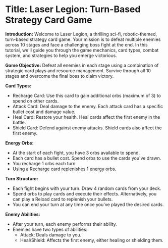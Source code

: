 
# Title: Laser Legion: Turn-Based Strategy Card Game

**Introduction:**
Welcome to Laser Legion, a thrilling sci-fi, robotic-themed, turn-based strategy card game. Your mission is to defeat multiple enemies across 10 stages and face a challenging boss fight at the end. In this tutorial, we'll guide you through the game mechanics, card types, combat system, and strategies to help you emerge victorious.

**Game Objective:**
Defeat all enemies in each stage using a combination of strategic card plays and resource management. Survive through all 10 stages and overcome the final boss to claim victory.

**Card Types:**
 - Recharge Card: Use this card to gain additional orbs (maximum of 3)
   to spend on other cards.
 - Attack Card: Deal damage to the enemy. Each attack card has a
   specific bullet cost and damage value.
 - Heal Card: Restore your health. Heal cards affect the first enemy in
   the battle.
 - Shield Card: Defend against enemy attacks. Shield cards also affect
   the first enemy.

**Energy Orbs:**
 - At the start of each fight, you have 3 orbs available to spend.
 - Each card has a bullet cost. Spend orbs to use the cards you've
   drawn.
 - You recharge 1 orbs each turn
 - Using a Recharge card replenishes 1 energy orbs.

**Turn Structure:**

 - Each fight begins with your turn. Draw 4 random cards from your deck.
 - Spend orbs to play cards and execute their effects. Alternatively,
   you can play a Reload card to replenish your bullets.
 - You can end your turn at any time once you've played the desired
   cards.

**Enemy Abilities:**

 - After your turn, each enemy performs their ability.
 - Enemies have two types of abilities:
	 - Attack: Deals damage to you.
	 - Heal/Shield: Affects the first enemy, either healing or shielding
   them.
